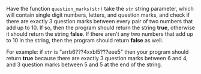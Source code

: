Have the function `question_marks(str)` take the `str` string parameter, which will contain single digit numbers, letters, and question marks, and check if there are exactly 3 question marks between every pair of two numbers that add up to 10. If so, then the program should return the string **true**, otherwise it should return the string **false**. If there aren't any two numbers that add up to 10 in the string, then the program should return **false** as well.

For example: if `str` is "arrb6???4xxbl5???eee5" then your program should return **true** because there are exactly 3 question marks between 6 and 4, and 3 question marks between 5 and 5 at the end of the string.
